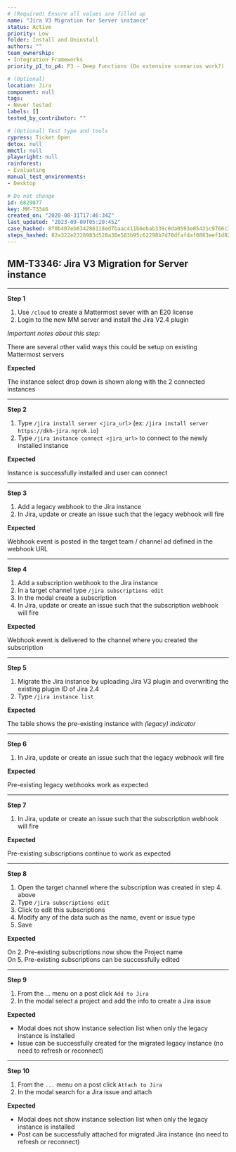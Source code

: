 ```yaml
---
# (Required) Ensure all values are filled up
name: "Jira V3 Migration for Server instance"
status: Active
priority: Low
folder: Install and Uninstall
authors: ""
team_ownership: 
- Integration Frameworks
priority_p1_to_p4: P3 - Deep Functions (Do extensive scenarios work?)

# (Optional)
location: Jira
component: null
tags: 
- Never tested
labels: []
tested_by_contributor: ""

# (Optional) Test type and tools
cypress: Ticket Open
detox: null
mmctl: null
playwright: null
rainforest: 
- Evaluating
manual_test_environments: 
- Desktop

# Do not change
id: 6829877
key: MM-T3346
created_on: "2020-08-31T17:46:34Z"
last_updated: "2023-09-09T05:20:45Z"
case_hashed: 8f0b407eb634286118ed7baac411b6ebab339c0da0593e05431c9766c352e21ea892e9855c886f8285634a50e622779e
steps_hashed: 82a322e2328983d528a30e583b95c62298b7d70dfafdaf0883eef1d82b0ae310a05d8452f9cc8a59e8d16e21b603c9a2
---
```


<!-- (Auto-generated) Based on frontmatter's "key" and "name" -->

## MM-T3346: Jira V3 Migration for Server instance

---

**Step 1**

1. Use `/cloud` to create a Mattermost sever with an E20 license
2. Login to the new MM server and install the Jira V2.4 plugin

_Important notes about this step:_

There are several other valid ways this could be setup on existing Mattermost servers

**Expected**

The instance select drop down is shown along with the 2 connected instances

---

**Step 2**

1. Type `/jira install server <jira_url>` (ex: `/jira install server https://dkh-jira.ngrok.io`)
2. Type `/jira instance connect <jira_url>` to connect to the newly installed instance

**Expected**

Instance is successfully installed and user can connect

---

**Step 3**

1. Add a legacy webhook to the Jira instance
2. In Jira, update or create an issue such that the legacy webhook will fire

**Expected**

Webhook event is posted in the target team / channel ad defined in the webhook URL

---

**Step 4**

1. Add a subscription webhook to the Jira instance
2. In a target channel type `/jira subscriptions edit`
3. In the modal create a subscription
4. In Jira, update or create an issue such that the subscription webhook will fire

**Expected**

Webhook event is delivered to the channel where you created the subscription

---

**Step 5**

1. Migrate the Jira instance by uploading Jira V3 plugin and overwriting the existing plugin ID of Jira 2.4
2. Type `/jira instance list`

**Expected**

The table shows the pre-existing instance with _(legacy) indicator_

---

**Step 6**

1. In Jira, update or create an issue such that the legacy webhook will fire

**Expected**

Pre-existing legacy webhooks work as expected

---

**Step 7**

1. In Jira, update or create an issue such that the subscription webhook will fire

**Expected**

Pre-existing subscriptions continue to work as expected

---

**Step 8**

1. Open the target channel where the subscription was created in step 4. above
2. Type `/jira subscriptions edit`
3. Click to edit this subscriptions
4. Modify any of the data such as the name, event or issue type
5. Save

**Expected**

On 2. Pre-existing subscriptions now show the Project name\
On 5. Pre-existing subscriptions can be successfully edited

---

**Step 9**

1. From the ... menu on a post click `Add to Jira`
2. In the modal select a project and add the info to create a Jira issue

**Expected**

- Modal does not show instance selection list when only the legacy instance is installed
- Issue can be successfully created for the migrated legacy instance (no need to refresh or reconnect)

---

**Step 10**

1. From the `...` menu on a post click `Attach to Jira`
2. In the modal search for a Jira issue and attach

**Expected**

- Modal does not show instance selection list when only the legacy instance is installed
- Post can be successfully attached for migrated Jira instance (no need to refresh or reconnect)
